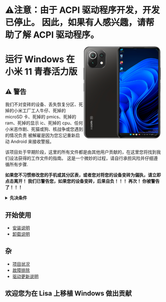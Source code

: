# ⚠️注意：由于 ACPI 驱动程序开发，开发已停止。 因此，如果有人感兴趣，请帮助了解 ACPI 驱动程序。
<img align="right" src="https://github.com/ETCHDEV/Port-Windows-11-Xiaomi-11-Lite-NE/blob/main/lisa.png " width="250" alt="小米 11 青春活力版 上运行 Windows 11">


# 运行 Windows 在 小米 11 青春活力版

## ⚠️ 警告

我们不对变砖的设备、丢失恢复分区、死掉的小米工厂工人牛仔、死掉的 microSD 卡、死掉的 pmics、死掉的 ram、死掉的显示 ic、死掉的 cpu、任何小米恶作剧、死猫或狗、核战争或您遇到的情况负责 被解雇是因为您忘记重新启动 Android 来接收警报。

该项目处于早期阶段，这里的所有文件都是由其他用户贡献的，在这里您将找到我们设法获得的工作文件的指南。 这是一个微妙的过程，请自行承担风险并仔细遵循所有步骤.

**如果您不习惯修改您的手机或其分区表，或者您对将您的设备变砖为偏执，请立即点击离开！ 我们已警告您，如果您的设备变砖，后果自负！！！ 再次！ 你被警告了！！！**

<details>
<summary><a><strong>先决条件</strong></a></summary>

- 解锁引导加载程序
- 拥有 TWRP/OF 或任何支持 adb 和设备/已安装 ROM 加密的自定义恢复。 您可以在以下位置找到它 [XDA Forums](https://forum.xda-developers.com/f/xiaomi-11-lite-5g-ne.12519/).
- 已经下载了 [平台工具](https://developer.android.com/studio/releases/platform-tools?hl=es-419).
- 有一个 [Windows 11 ARM ISO](https://uupdump.net/).
- 有 [Parted](https://www.mediafire.com/file/s9bjano4pezphou/parted/file) (该文件属于 [Gus33000](https://github.com/gus33000)).
- 有脚本 [Mass Storage Mode](https://www.mediafire.com/file/m4yecbhu9fifjy7/msc.sh/file) (该文件属于 [Gus33000](https://github.com/gus33000) ).
- 有 [lisa UEFI](https://github.com/ETCHDEV/Port-Windows-11-Xiaomi-11-Lite-NE/releases/tag/v0.0.1) (仅用于安装 Windows！).
- 有 [司机](https://github.com/Icesito68/7xx-Drivers) 和 [安装人员](https://github.com/WOA-Project/DriverUpdater/releases/).

  </summary>
</details>


## 开始使用

- [安装说明](../guide/简体中文/离别.md)
- [卸载说明](../guide/简体中文/卸载.md)

## 杂

- [项目状况](../guide/简体中文/地位.md)
- [故障排除](../guide/简体中文/故障排除.md)
- [驱动更新说明](../guide/简体中文/更新.md)

## 欢迎您为在 Lisa 上移植 Windows 做出贡献

